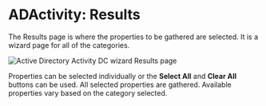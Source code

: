 # ADActivity: Results

The Results page is where the properties to be gathered are selected. It is a wizard page for all of
the categories.

![Active Directory Activity DC wizard Results page](/img/product_docs/accessanalyzer/11.6/admin/datacollector/adinventory/results.webp)

Properties can be selected individually or the **Select All** and **Clear All** buttons can be used.
All selected properties are gathered. Available properties vary based on the category selected.
